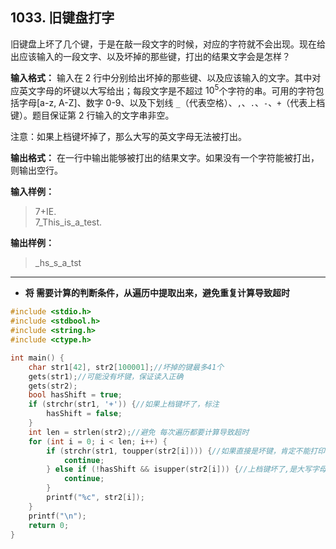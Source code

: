 ﻿## 1033. 旧键盘打字
旧键盘上坏了几个键，于是在敲一段文字的时候，对应的字符就不会出现。现在给出应该输入的一段文字、以及坏掉的那些键，打出的结果文字会是怎样？

**输入格式：**
输入在 2 行中分别给出坏掉的那些键、以及应该输入的文字。其中对应英文字母的坏键以大写给出；每段文字是不超过 $10​^5$个字符的串。可用的字符包括字母[a-z, A-Z]、数字 0-9、以及下划线 `_`（代表空格）、`,`、`.`、`-`、`+`（代表上档键）。题目保证第 2 行输入的文字串非空。

注意：如果上档键坏掉了，那么大写的英文字母无法被打出。

**输出格式：**
在一行中输出能够被打出的结果文字。如果没有一个字符能被打出，则输出空行。

**输入样例：**
>7+IE.  
7_This_is_a_test.  

**输出样例：**
>_hs_s_a_tst  

---
- **将 需要计算的判断条件，从遍历中提取出来，避免重复计算导致超时**

```c
#include <stdio.h>
#include <stdbool.h>
#include <string.h>
#include <ctype.h>

int main() {
	char str1[42], str2[100001];//坏掉的键最多41个 
	gets(str1);//可能没有坏键，保证读入正确 
	gets(str2);
	bool hasShift = true;
	if (strchr(str1, '+')) {//如果上档键坏了，标注 
		hasShift = false;
	}
	int len = strlen(str2);//避免 每次遍历都要计算导致超时 
	for (int i = 0; i < len; i++) {
		if (strchr(str1, toupper(str2[i]))) {//如果直接是坏键，肯定不能打印 
			continue;
		} else if (!hasShift && isupper(str2[i])) {//上档键坏了,是大写字母 
			continue; 
		} 
		printf("%c", str2[i]);
	} 
	printf("\n"); 
	return 0;
}
```